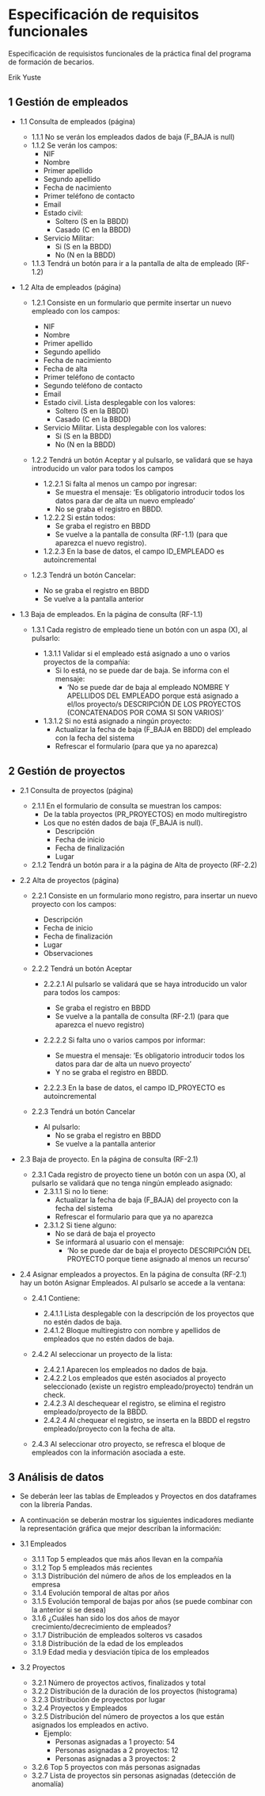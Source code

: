 
# Especificación de requisitos funcionales

Especificación de requisistos funcionales de la práctica final del programa de formación de becarios.

Erik Yuste

## 1 Gestión de empleados

- 1.1 Consulta de empleados (página)
    - 1.1.1 No se verán los empleados dados de baja (F_BAJA is null)
    - 1.1.2 Se verán los campos:
        - NIF
        - Nombre
        - Primer apellido
        - Segundo apellido
        - Fecha de nacimiento
        - Primer teléfono de contacto
        - Email
        - Estado civil:
            - Soltero (S en la BBDD)
            - Casado (C en la BBDD)
        - Servicio Militar:
            - Si (S en la BBDD)
            - No (N en la BBDD)
    - 1.1.3 Tendrá un botón para ir a la pantalla de alta de empleado (RF-1.2)


- 1.2 Alta de empleados (página)
    - 1.2.1 Consiste en un formulario que permite insertar un nuevo empleado con los campos:
        - NIF
        - Nombre
        - Primer apellido
        - Segundo apellido
        - Fecha de nacimiento
        - Fecha de alta
        - Primer teléfono de contacto
        - Segundo teléfono de contacto
        - Email
        - Estado civil.  Lista desplegable con los valores:
            - Soltero (S en la BBDD)
            - Casado (C en la BBDD)
        - Servicio Militar. Lista desplegable con los valores:
            - Si (S en la BBDD)
            - No (N en la BBDD)

    - 1.2.2 Tendrá un botón Aceptar y al pulsarlo, se validará que se haya introducido un valor para todos los campos
        - 1.2.2.1 Si falta al menos un campo por ingresar:
            - Se muestra el mensaje: ‘Es obligatorio introducir todos los datos para dar de alta un nuevo empleado’
            - No se graba el registro en BBDD.
        - 1.2.2.2 Si están todos:
            - Se graba el registro en BBDD
            - Se vuelve a la pantalla de consulta (RF-1.1) (para que aparezca el nuevo registro).
        - 1.2.2.3 En la base de datos, el campo ID_EMPLEADO es autoincremental

    - 1.2.3 Tendrá un botón Cancelar:
        - No se graba el registro en BBDD
        - Se vuelve a la pantalla anterior

- 1.3 Baja de empleados. En la página de consulta (RF-1.1)
    - 1.3.1 Cada registro de empleado tiene un botón con un aspa (X), al pulsarlo:

        - 1.3.1.1 Validar si el empleado está asignado a uno o varios proyectos de la compañía:
            - Si lo está, no se puede dar de baja. Se informa con el mensaje:
                - ‘No se puede dar de baja al empleado NOMBRE Y APELLIDOS DEL EMPLEADO porque está asignado a el/los proyecto/s DESCRIPCIÓN DE LOS PROYECTOS (CONCATENADOS POR COMA SI SON VARIOS)’
        - 1.3.1.2 Si no está asignado a ningún proyecto:
            - Actualizar la fecha de baja (F_BAJA en BBDD) del empleado con la fecha del sistema
            - Refrescar el formulario (para que ya no aparezca)


## 2 Gestión de proyectos

- 2.1 Consulta de proyectos (página)
    - 2.1.1 En el formulario de consulta se muestran los campos:
        - De la tabla proyectos (PR_PROYECTOS) en modo multiregistro
        - Los que no estén dados de baja (F_BAJA is null).
            - Descripción
            - Fecha de inicio
            - Fecha de finalización
            - Lugar
    - 2.1.2 Tendrá un botón para ir a la página de Alta de proyecto (RF-2.2)


- 2.2 Alta de proyectos (página)
    - 2.2.1 Consiste en un formulario mono registro, para insertar un nuevo proyecto con los campos:
        - Descripción
        - Fecha de inicio
        - Fecha de finalización
        - Lugar
        - Observaciones

    - 2.2.2 Tendrá un botón Aceptar
        - 2.2.2.1 Al pulsarlo se validará que se haya introducido un valor para todos los campos:
            - Se graba el registro en BBDD
            - Se vuelve a la pantalla de consulta (RF-2.1) (para que aparezca el nuevo registro)

        - 2.2.2.2 Si falta uno o varios campos por informar:
            - Se muestra el mensaje: ‘Es obligatorio introducir todos los datos para dar de alta un nuevo proyecto’
            - Y no se graba el registro en BBDD.

        - 2.2.2.3 En la base de datos, el campo ID_PROYECTO es autoincremental

    - 2.2.3 Tendrá un botón Cancelar
        - Al pulsarlo:
            - No se graba el registro en BBDD
            - Se vuelve a la pantalla anterior


- 2.3 Baja de proyecto. En la página de consulta (RF-2.1)
    - 2.3.1 Cada registro de proyecto tiene un botón con un aspa (X), al pulsarlo se validará que no tenga ningún empleado asignado:
        - 2.3.1.1 Si no lo tiene:
            - Actualizar la fecha de baja (F_BAJA) del proyecto con la fecha del sistema
            - Refrescar el formulario para que ya no aparezca
        - 2.3.1.2 Si tiene alguno:
            - No se dará de baja el proyecto
            - Se informará al usuario con el mensaje:
                - ‘No se puede dar de baja el proyecto DESCRIPCIÓN DEL PROYECTO porque tiene asignado al menos un recurso’

- 2.4 Asignar empleados a proyectos. En la página de consulta (RF-2.1) hay un botón Asignar Empleados. Al pulsarlo se accede a la ventana:
    - 2.4.1 Contiene:
        - 2.4.1.1 Lista desplegable con la descripción de los proyectos que no estén dados de baja.
        - 2.4.1.2 Bloque multiregistro con nombre y apellidos de empleados que no estén dados de baja.

    - 2.4.2 Al seleccionar un proyecto de la lista:
        - 2.4.2.1 Aparecen los empleados no dados de baja.
        - 2.4.2.2 Los empleados que estén asociados al proyecto seleccionado (existe un registro empleado/proyecto) tendrán un check.
        - 2.4.2.3 Al deschequear el registro, se elimina el registro empleado/proyecto de la BBDD.
        - 2.4.2.4 Al chequear el registro, se inserta en la BBDD el regstro empleado/proyecto con la fecha de alta.
    
    - 2.4.3 Al seleccionar otro proyecto, se refresca el bloque de empleados con la información asociada a este.

## 3 Análisis de datos
- Se deberán leer las tablas de Empleados y Proyectos en dos dataframes con la librería Pandas. 
- A continuación se deberán mostrar los siguientes indicadores mediante la representación gráfica que mejor describan la información:

- 3.1 Empleados
    - 3.1.1 Top 5 empleados que más años llevan en la compañía
    - 3.1.2 Top 5 empleados más recientes
    - 3.1.3 Distribución del número de años de los empleados en la empresa
    - 3.1.4 Evolución temporal de altas por años
    - 3.1.5 Evolución temporal de bajas por años (se puede combinar con la anterior si se desea)
    - 3.1.6 ¿Cuáles han sido los dos años de mayor crecimiento/decrecimiento de empleados?
    - 3.1.7 Distribución de empleados solteros vs casados
    - 3.1.8 Distribución de la edad de los empleados
    - 3.1.9 Edad media y desviación típica de los empleados

- 3.2 Proyectos
    - 3.2.1 Número de proyectos activos, finalizados y total
    - 3.2.2 Distribución de la duración de los proyectos (histograma)
    - 3.2.3 Distribución de proyectos por lugar
    - 3.2.4 Proyectos y Empleados
    - 3.2.5 Distribución del número de proyectos a los que están asignados los empleados en activo. 
        - Ejemplo: 
            - Personas asignadas a 1 proyecto: 54 
            - Personas asignadas a 2 proyectos: 12
            - Personas asignadas a 3 proyectos: 2
    - 3.2.6 Top 5 proyectos con más personas asignadas
    - 3.2.7 Lista de proyectos sin personas asignadas (detección de anomalía) 
